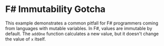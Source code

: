 # F# Immutability Gotcha

This example demonstrates a common pitfall for F# programmers coming from languages with mutable variables. In F#, values are immutable by default. The `addOne` function calculates a new value, but it doesn't change the value of `x` itself.